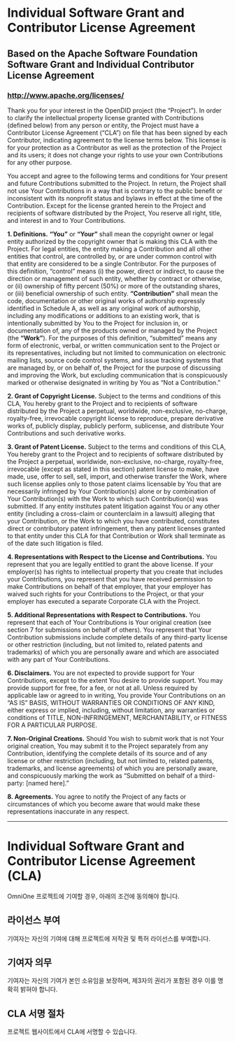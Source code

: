 # Individual Software Grant and Contributor License Agreement
## Based on the Apache Software Foundation Software Grant and Individual Contributor License Agreement
### http://www.apache.org/licenses/

Thank you for your interest in the OpenDID project (the “Project”). In order to clarify the
intellectual property license granted with Contributions (defined below) from any person or
entity, the Project must have a Contributor License Agreement (“CLA”) on file that has been
signed by each Contributor, indicating agreement to the license terms below. This license is for
your protection as a Contributor as well as the protection of the Project and its users; it does
not change your rights to use your own Contributions for any other purpose.

You accept and agree to the following terms and conditions for Your present and future
Contributions submitted to the Project. In return, the Project shall not use Your Contributions in
a way that is contrary to the public benefit or inconsistent with its nonprofit status and bylaws
in effect at the time of the Contribution. Except for the license granted herein to the Project
and recipients of software distributed by the Project, You reserve all right, title, and interest in
and to Your Contributions.

**1.	Definitions.**
**“You”** or **“Your”** shall mean the copyright owner or legal entity authorized by the copyright owner that is making this CLA with the Project. For legal entities, the entity making a Contribution and all other entities that control, are controlled by, or are under common control with that entity are considered to be a single Contributor. For the purposes of this definition, “control” means (i) the power, direct or indirect, to cause the direction or management of such entity, whether by contract or otherwise, or (ii) ownership of fifty percent (50%) or more of the outstanding shares, or (iii) beneficial ownership of such entity.
**“Contribution”** shall mean the code, documentation or other original works of authorship expressly identified in Schedule A, as well as any original work of authorship, including any modifications or additions to an existing work, that is intentionally submitted by You to the Project for inclusion in, or documentation of, any of the products owned or managed by the Project (the **“Work”**). For the purposes of this definition, “submitted” means any form of electronic, verbal, or written communication sent to the Project or its representatives, including but not limited to communication on electronic mailing lists, source code control systems, and issue tracking systems that are managed by, or on behalf of, the Project for the purpose of discussing and improving the Work, but excluding communication that is conspicuously marked or otherwise designated in writing by You as “Not a Contribution.”

**2.	Grant of Copyright License.**
Subject to the terms and conditions of this CLA, You hereby grant to the Project and to recipients of software distributed by the Project a perpetual, worldwide, non-exclusive, no-charge, royalty-free, irrevocable copyright license to reproduce, prepare derivative works of, publicly display, publicly perform, sublicense, and distribute Your Contributions and such derivative works.

**3.	Grant of Patent License.**
Subject to the terms and conditions of this CLA, You hereby grant to the Project and to recipients of software distributed by the Project a perpetual, worldwide, non-exclusive, no-charge, royalty-free, irrevocable (except as stated in this section) patent license to make, have made, use, offer to sell, sell, import, and otherwise transfer the Work, where such license applies only to those patent claims licensable by You that are necessarily infringed by Your Contribution(s) alone or by combination of Your Contribution(s) with the Work to which such Contribution(s) was submitted. If any entity institutes patent litigation against You or any other entity (including a cross-claim or counterclaim in a lawsuit) alleging that your Contribution, or the Work to which you have contributed, constitutes direct or contributory patent infringement, then any patent licenses granted to that entity under this CLA for that Contribution or Work shall terminate as of the date such litigation is filed.

**4.	Representations with Respect to the License and Contributions.**
You represent that you are legally entitled to grant the above license. If your employer(s) has rights to intellectual property that you create that includes your Contributions, you represent that you have received permission to make Contributions on behalf of that employer, that your employer has waived such rights for your Contributions to the Project, or that your employer has executed a separate Corporate CLA with the Project.

**5.	Additional Representations with Respect to Contributions.**
You represent that each of Your Contributions is Your original creation (see section 7 for submissions on behalf of others). You represent that Your Contribution submissions include complete details of any third-party license or other restriction (including, but not limited to, related patents and trademarks) of which you are personally aware and which are associated with any part of Your Contributions.

**6.	Disclaimers.**
You are not expected to provide support for Your Contributions, except to the extent You desire to provide support. You may provide support for free, for a fee, or not at all. Unless required by applicable law or agreed to in writing, You provide Your Contributions on an “AS IS” BASIS, WITHOUT WARRANTIES OR CONDITIONS OF ANY KIND, either express or implied, including, without limitation, any warranties or conditions of TITLE, NON-INFRINGEMENT, MERCHANTABILITY, or FITNESS FOR A PARTICULAR PURPOSE.

**7.	Non-Original Creations.**
Should You wish to submit work that is not Your original creation, You may submit it to the Project separately from any Contribution, identifying the complete details of its source and of any license or other restriction (including, but not limited to, related patents, trademarks, and license agreements) of which you are personally aware, and conspicuously marking the work as “Submitted on behalf of a third-party: [named here].”

**8.	Agreements.**
You agree to notify the Project of any facts or circumstances of which you become aware that would make these representations inaccurate in any respect.

---
# Individual Software Grant and Contributor License Agreement (CLA)

OmniOne 프로젝트에 기여할 경우, 아래의 조건에 동의해야 합니다.

## 라이선스 부여
기여자는 자신의 기여에 대해 프로젝트에 저작권 및 특허 라이선스를 부여합니다.

## 기여자 의무
기여자는 자신의 기여가 본인 소유임을 보장하며, 제3자의 권리가 포함된 경우 이를 명확히 밝혀야 합니다.

## CLA 서명 절차
프로젝트 웹사이트에서 CLA에 서명할 수 있습니다.
